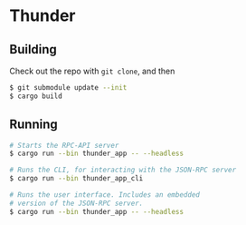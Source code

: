 # Thunder

## Building

Check out the repo with `git clone`, and then

```bash
$ git submodule update --init
$ cargo build
```

## Running

```bash
# Starts the RPC-API server
$ cargo run --bin thunder_app -- --headless

# Runs the CLI, for interacting with the JSON-RPC server
$ cargo run --bin thunder_app_cli

# Runs the user interface. Includes an embedded 
# version of the JSON-RPC server. 
$ cargo run --bin thunder_app -- --headless
```
